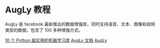 # AugLy 教程

<show-structure depth="2"/>

AugLy 是 facebook 最新推出的数据增强库，同时支持语音、文本、图像和视频类型的数据，包含了 100 多种增强方式。


<seealso>
<category ref="ref_docs">
    <a href="https://mp.weixin.qq.com/s/j57blXwEc05ixaZMaBUzbQ">10 个 Python 超实用的机器学习库</a>
    <a href="https://augly.readthedocs.io/en/latest">AugLy 文档</a>
</category>
<category ref="ref_github">
    <a href="https://github.com/facebookresearch/AugLy">AugLy</a>
</category>
<category ref="ref_issues"></category>
<category ref="ref_hf"></category>
<category ref="ref_ms"></category>
</seealso>